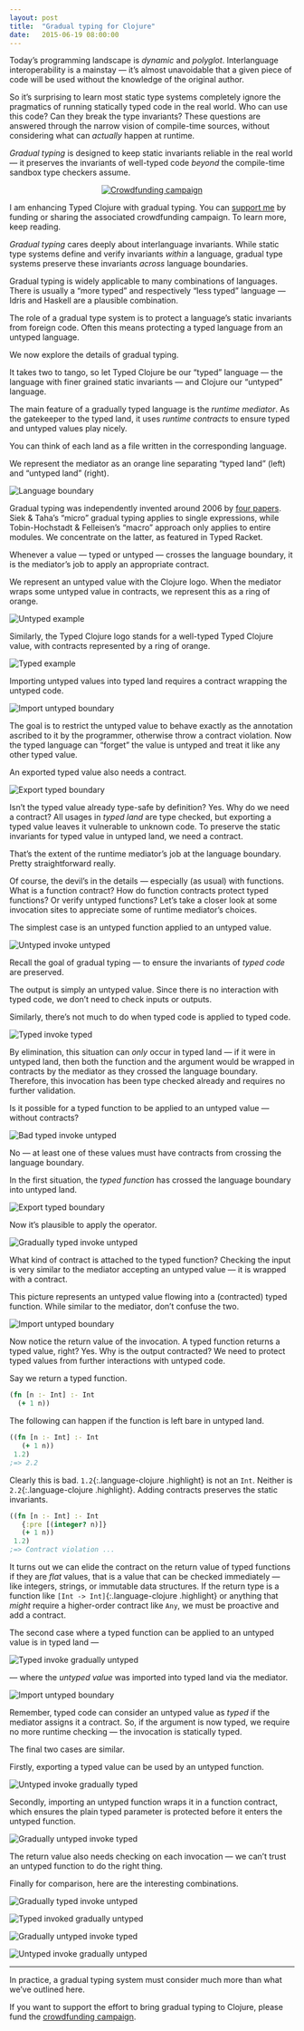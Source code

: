```yaml
---
layout: post
title:  "Gradual typing for Clojure"
date:   2015-06-19 08:00:00
---
```


Today&rsquo;s programming landscape is _dynamic_ and _polyglot_. 
Interlanguage
interoperability is a mainstay &mdash; it&rsquo;s almost unavoidable that a given piece of
code will be used without the knowledge of the original author.

So it&rsquo;s surprising to learn
most static type systems completely ignore the pragmatics of running statically typed
code in the real world.
Who can use this code? Can they break the type invariants?
These questions are answered through the narrow vision of compile-time sources, without
considering what can _actually_ happen at runtime.

_Gradual typing_ is designed to keep static invariants reliable 
in the real world &mdash; it
preserves the invariants of well-typed
code _beyond_ the compile-time sandbox type checkers assume.


<div>
<center>
<a href="https://www.indiegogo.com/projects/gradual-typing-for-clojure/x/4545030">
<img src="{{ site.url }}/images/gradual-banner-for-crowdfunding.png"
     alt="Crowdfunding campaign"/>
</a>
</center>
</div>

I am enhancing Typed Clojure with gradual typing.
You can <a href="https://www.indiegogo.com/projects/gradual-typing-for-clojure/x/4545030">support&nbsp;me</a> by funding or sharing
the associated crowdfunding campaign.
To learn more, keep reading.

_Gradual typing_ cares deeply about interlanguage invariants. 
While static type systems define and verify invariants _within_ a language,
gradual type systems preserve these invariants _across_ language boundaries.

<div class="aside">
Gradual typing is widely applicable to many combinations
of languages. There is usually a &ldquo;more typed&rdquo; and respectively
&ldquo;less typed&rdquo; language &mdash; Idris and Haskell are a
plausible combination.
</div>

The role of a gradual type system is to protect a language&rsquo;s static invariants
from foreign code. Often this means protecting a typed language from an untyped
language.

We now explore the details of gradual typing.

It takes two to tango, so
let Typed Clojure be our &ldquo;typed&rdquo; language &mdash; the language
with finer grained static invariants
&mdash; and Clojure 
our &ldquo;untyped&rdquo; language.

The main feature of a gradually typed language is the _runtime mediator_.
As the gatekeeper to the typed land, it uses _runtime contracts_
to ensure typed and untyped values play nicely.


<div class="aside">
You can think of each land as a file written in the corresponding language.
</div>

We represent the mediator as an orange line separating &ldquo;typed land&rdquo;
(left) and &ldquo;untyped land&rdquo; (right).

<img src="{{ site.url }}/images/language-boundary.png"
     alt="Language boundary"/>

<div class="aside">Gradual typing was independently invented
around 2006 by 
<a href="https://github.com/samth/gradual-typing-bib#the-original-papers">four papers</a>.
Siek & Taha&rsquo;s &ldquo;micro&rdquo; gradual typing applies to single expressions,
while Tobin-Hochstadt & Felleisen&rsquo;s &ldquo;macro&rdquo; approach only applies to entire modules.
We concentrate on the latter, as featured in Typed&nbsp;Racket.
</div>

Whenever a value &mdash; typed or untyped &mdash; crosses the language boundary, it is the mediator&rsquo;s job to
apply an appropriate contract.

We represent an untyped value with the
Clojure logo. When the mediator wraps some untyped value in contracts, we 
represent this as a ring of orange.

<img src="{{ site.url }}/images/untyped-example.png"
     alt="Untyped example"/>

Similarly, the Typed Clojure logo stands for a well-typed Typed Clojure value, with
contracts represented by a ring of orange.

<img src="{{ site.url }}/images/typed-example.png"
     alt="Typed example"/>

Importing untyped values into typed land requires a contract wrapping the untyped
code.

<img src="{{ site.url }}/images/import-untyped-boundary.png"
     alt="Import untyped boundary"/>

The goal is to restrict the untyped value to behave exactly as the annotation ascribed to
it by the programmer, otherwise throw a contract violation.
Now the typed language can &ldquo;forget&rdquo; the value is untyped and
treat it like any other typed value.


An exported typed value also needs a contract.

<img src="{{ site.url }}/images/export-typed-boundary.png"
     alt="Export typed boundary"/>

Isn&rsquo;t the typed value already type-safe by definition? Yes.
Why do we need a contract? All usages in _typed land_ are type checked,
but exporting a typed value leaves it vulnerable to unknown code.
To preserve the static invariants for typed value in untyped land, we need a contract.

That&rsquo;s the extent of the runtime mediator&rsquo;s job at the language boundary.
Pretty straightforward really.

Of course, the devil&rsquo;s in the details &mdash; especially (as usual) with functions.
What is a function contract?
How do function contracts protect typed functions? Or verify untyped functions?
Let&rsquo;s take a closer look at some invocation sites
to appreciate some of runtime mediator&rsquo;s choices. 

The simplest case is an untyped function applied to an untyped value.

<img src="{{ site.url }}/images/untyped-invoke-untyped.png"
     alt="Untyped invoke untyped"/>

<div class="aside">Recall the goal of gradual typing &mdash; to ensure the invariants
of <i>typed code</i> are preserved.
</div>

The output is simply an untyped value.
Since there is no interaction with typed code, we don&rsquo;t need to check inputs
or outputs.

Similarly, there&rsquo;s not much to do when typed code is applied to typed code.

<img src="{{ site.url }}/images/typed-invoke-typed.png"
     alt="Typed invoke typed"/>

By elimination, this situation can _only_ occur in typed land &mdash; if it were in
untyped land, then both the function and the argument would be wrapped in contracts
by the mediator as they crossed the language boundary.
Therefore, this invocation has been type checked already and requires no further
validation.

Is it possible for a typed function to be applied to an untyped value
&mdash; without contracts?

<img src="{{ site.url }}/images/bad-typed-invoke-untyped.png"
     alt="Bad typed invoke untyped"/>

No &mdash; at least one of these values
must have contracts from crossing the language boundary.

In the first situation, 
the _typed function_ has crossed the language boundary into untyped land.

<img src="{{ site.url }}/images/export-typed-boundary.png"
     alt="Export typed boundary"/>

Now it&rsquo;s plausible to apply the operator.

<img src="{{ site.url }}/images/gtyped-invoke-untyped.png"
     alt="Gradually typed invoke untyped"/>

What kind of contract is attached to the typed function?
Checking the input is very similar to the mediator accepting an
untyped value &mdash; it is wrapped with a contract.

<div class="aside">
This picture represents an untyped value flowing into a (contracted)
typed function. While similar to the mediator, don&rsquo;t confuse
the two.
</div>

<img src="{{ site.url }}/images/import-untyped-boundary.png"
     alt="Import untyped boundary"/>

Now notice the return value of the invocation.
A typed function returns a typed value, right? Yes.
Why is the output contracted? We need to protect typed values from further interactions
with untyped code.

Say we return a typed function.

```clojure
(fn [n :- Int] :- Int
  (+ 1 n))
```

The following can happen if the function is left bare in untyped land.

```clojure
((fn [n :- Int] :- Int
   (+ 1 n))
 1.2)
;=> 2.2
```

Clearly this is bad. `1.2`{:.language-clojure .highlight} is not an `Int`. Neither is `2.2`{:.language-clojure .highlight}. Adding contracts preserves the static invariants.

```clojure
((fn [n :- Int] :- Int
   {:pre [(integer? n)]}
   (+ 1 n))
 1.2)
;=> Contract violation ...
```

It turns out we can elide the contract on the return value of typed functions
if they are _flat_ values, that is a value that can be checked immediately 
&mdash; like integers, strings, or immutable data structures.
If the return type is a function like `[Int -> Int]`{:.language-clojure .highlight} or anything that _might_ require a higher-order
contract like `Any`, we must be proactive and add a contract.

The second case where a typed function can be applied to an untyped value is in typed land
&mdash;

<img src="{{ site.url }}/images/typed-invoke-guntyped.png"
     alt="Typed invoke gradually untyped"/>

&mdash;
where the _untyped value_ was imported into typed land via the mediator.

<img src="{{ site.url }}/images/import-untyped-boundary.png"
     alt="Import untyped boundary"/>

Remember, typed code can consider an untyped value as _typed_
if the mediator assigns it a contract.
So, if the argument is now typed, we require no more runtime checking &mdash;
the invocation is statically typed.

The final two cases are similar.

Firstly, exporting a typed value can be used by an untyped function.

<img src="{{ site.url }}/images/untyped-invoke-gtyped.png"
     alt="Untyped invoke gradually typed"/>

Secondly, importing an untyped function wraps it in a function contract,
which ensures the plain typed parameter is protected 
before it enters the untyped function.

<img src="{{ site.url }}/images/guntyped-invoke-typed.png"
     alt="Gradually untyped invoke typed"/>

The return value also needs checking on each invocation &mdash; we can&rsquo;t
trust an untyped function to do the right thing.

Finally for comparison, here are the interesting combinations.

<img src="{{ site.url }}/images/gtyped-invoke-untyped.png"
     alt="Gradually typed invoke untyped"/>

<img src="{{ site.url }}/images/typed-invoke-guntyped.png"
     alt="Typed invoked gradually untyped"/>

<img src="{{ site.url }}/images/guntyped-invoke-typed.png"
     alt="Gradually untyped invoke typed"/>

<img src="{{ site.url }}/images/untyped-invoke-gtyped.png"
     alt="Untyped invoke gradually untyped"/>

<hr/>

In practice, a gradual typing system must consider much more
than what we&rsquo;ve outlined here.

If you want to support the effort to bring gradual typing to Clojure,
please fund the [crowdfunding campaign](https://www.indiegogo.com/projects/gradual-typing-for-clojure/x/4545030).
